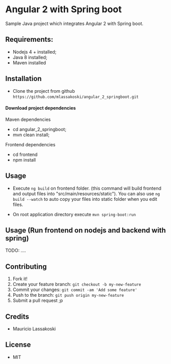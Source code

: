 # Angular 2 with Spring boot

Sample Java project which integrates Angular 2 with Spring boot.


## Requirements:

 * Nodejs 4 + installed;
 * Java 8 installed;
 * Maven installed


## Installation

  * Clone the project from github
  `https://github.com/mlassakoski/angular_2_springboot.git`

#### Download project dependencies

Maven dependencies
  * cd angular_2_springboot;
  * mvn clean install;

Frontend dependencies
  * cd frontend
  * npm install


## Usage 

* Execute `ng build` on frontend folder. (this command will build frontend and output files 
into "src/main/resources/static"). You can also use `ng build --watch` to auto copy your files into static folder when you edit files.

* On root application directory execute `mvn spring-boot:run`


## Usage (Run frontend on nodejs and backend with spring)

TODO: ....


## Contributing

1. Fork it!
2. Create your feature branch: `git checkout -b my-new-feature`
3. Commit your changes: `git commit -am 'Add some feature'`
4. Push to the branch: `git push origin my-new-feature`
5. Submit a pull request ;p


## Credits

* Mauricio Lassakoski


## License

* MIT
